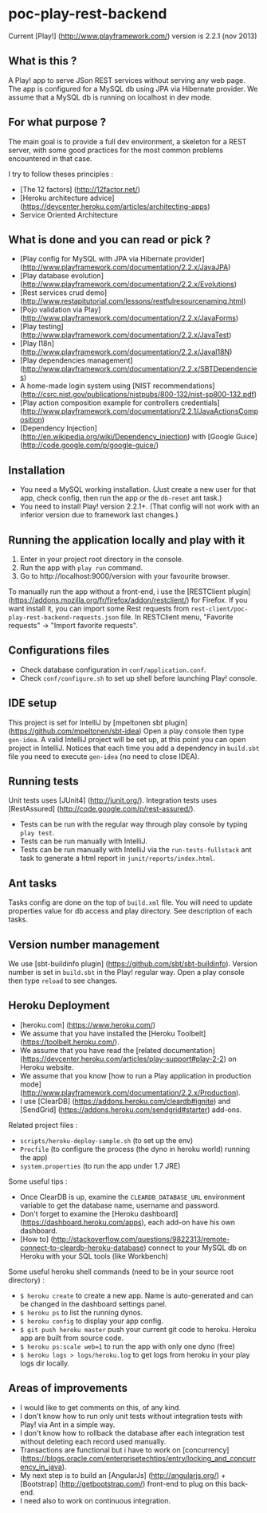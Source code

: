 
poc-play-rest-backend
=====================


Current [Play!] (http://www.playframework.com/) version is 2.2.1 (nov 2013)

What is this ?
--------------
A Play! app to serve JSon REST services without serving any web page.
The app is configured for a MySQL db using JPA via Hibernate provider.
We assume that a MySQL db is running on localhost in dev mode.

For what purpose ?
------------------
The main goal is to provide a full dev environment, a skeleton for a REST server,
with some good practices for the most common problems encountered in that case.

I try to follow theses principles :
* [The 12 factors] (http://12factor.net/)
* [Heroku architecture advice] (https://devcenter.heroku.com/articles/architecting-apps)
* Service Oriented Architecture

What is done and you can read or pick ?
---------------------------------------
* [Play config for MySQL with JPA via Hibernate provider] (http://www.playframework.com/documentation/2.2.x/JavaJPA)
* [Play database evolution] (http://www.playframework.com/documentation/2.2.x/Evolutions)
* [Rest services crud demo] (http://www.restapitutorial.com/lessons/restfulresourcenaming.html)
* [Pojo validation via Play] (http://www.playframework.com/documentation/2.2.x/JavaForms)
* [Play testing] (http://www.playframework.com/documentation/2.2.x/JavaTest)
* [Play l18n] (http://www.playframework.com/documentation/2.2.x/JavaI18N)
* [Play dependencies management] (http://www.playframework.com/documentation/2.2.x/SBTDependencies)
* A home-made login system using [NIST recommendations] (http://csrc.nist.gov/publications/nistpubs/800-132/nist-sp800-132.pdf)
* [Play action composition example for controllers credentials] (http://www.playframework.com/documentation/2.2.1/JavaActionsComposition)
* [Dependency Injection] (http://en.wikipedia.org/wiki/Dependency_injection) with [Google Guice] (http://code.google.com/p/google-guice/)

Installation
------------
* You need a MySQL working installation. (Just create a new user for that app, check config, then run the app or the `db-reset` ant task.)
* You need to install Play! version 2.2.1+. (That config will not work with an inferior version due to framework last changes.)

Running the application locally and play with it
------------------------------------------------
1. Enter in your project root directory in the console.
2. Run the app with `play run` command.
3. Go to http://localhost:9000/version with your favourite browser.

To manually run the app without a front-end, i use the [RESTClient plugin] (https://addons.mozilla.org/fr/firefox/addon/restclient/) for Firefox.
If you want install it, you can import some Rest requests from `rest-client/poc-play-rest-backend-requests.json` file.
In RESTClient menu, "Favorite requests" -> "Import favorite requests".

Configurations files
--------------------
* Check database configuration in `conf/application.conf`.
* Check `conf/configure.sh` to set up shell before launching Play! console.

IDE setup
---------
This project is set for IntelliJ by [mpeltonen sbt plugin] (https://github.com/mpeltonen/sbt-idea)
Open a play console then type `gen-idea`.
A valid IntelliJ project will be set up, at this point you can open project in IntelliJ.
Notices that each time you add a dependency in `build.sbt` file you need to execute `gen-idea` (no need to close IDEA).

Running tests
-------------
Unit tests uses [JUnit4] (http://junit.org/).
Integration tests uses [RestAssured] (http://code.google.com/p/rest-assured/).

* Tests can be run with the regular way through play console by typing `play test`.
* Tests can be run manually with IntelliJ.
* Tests can be run manually with IntelliJ via the `run-tests-fullstack` ant task
to generate a html report in `junit/reports/index.html`.

Ant tasks
---------
Tasks config are done on the top of `build.xml` file.
You will need to update properties value for db access and play directory.
See description of each tasks.

Version number management
-------------------------
We use [sbt-buildinfo plugin] (https://github.com/sbt/sbt-buildinfo).
Version number is set in `build.sbt` in the Play! regular way.
Open a play console then type `reload` to see changes.

Heroku Deployment
-----------------
* [heroku.com] (https://www.heroku.com/)
* We assume that you have installed the [Heroku Toolbelt] (https://toolbelt.heroku.com/).
* We assume that you have read the [related documentation] (https://devcenter.heroku.com/articles/play-support#play-2-2) on Heroku website.
* We assume that you know [how to run a Play application in production mode] (http://www.playframework.com/documentation/2.2.x/Production).
* I use [ClearDB] (https://addons.heroku.com/cleardb#ignite) and [SendGrid] (https://addons.heroku.com/sendgrid#starter) add-ons.

Related project files :
* `scripts/heroku-deploy-sample.sh` (to set up the env)
* `Procfile` (to configure the process (the dyno in heroku world) running the app)
* `system.properties` (to run the app under 1.7 JRE)

Some useful tips :
* Once ClearDB is up, examine the `CLEARDB_DATABASE_URL` environment variable to get the database name, username and password.
* Don't forget to examine the [Heroku dashboard] (https://dashboard.heroku.com/apps), each add-on have his own dashboard.
* [How to] (http://stackoverflow.com/questions/9822313/remote-connect-to-cleardb-heroku-database) connect to your MySQL db on Heroku with your SQL tools (like Workbench)

Some useful heroku shell commands (need to be in your source root directory) :
* `$ heroku create` to create a new app. Name is auto-generated and can be changed in the dashboard settings panel.
* `$ heroku ps` to list the running dynos.
* `$ heroku config` to display your app config.
* `$ git push heroku master` push your current git code to heroku. Heroku app are built from source code.
* `$ heroku ps:scale web=1` to run the app with only one dyno (free)
* `$ heroku logs > logs/heroku.log` to get logs from heroku in your play logs dir locally.

Areas of improvements
---------------------
* I would like to get comments on this, of any kind.
* I don't know how to run only unit tests without integration tests with Play! via Ant in a simple way.
* I don't know how to rollback the database after each integration test without deleting each record used manually.
* Transactions are functional but i have to work on [concurrency] (https://blogs.oracle.com/enterprisetechtips/entry/locking_and_concurrency_in_java).
* My next step is to build an [AngularJs] (http://angularjs.org/) + [Bootstrap] (http://getbootstrap.com/) front-end to plug on this back-end.
* I need also to work on continuous integration.

